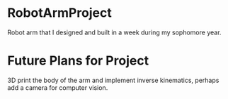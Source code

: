 # RobotArmProject
Robot arm that I designed and built in a week during my sophomore year.

# Future Plans for Project
3D print the body of the arm and implement inverse kinematics, perhaps add a camera for computer vision.
